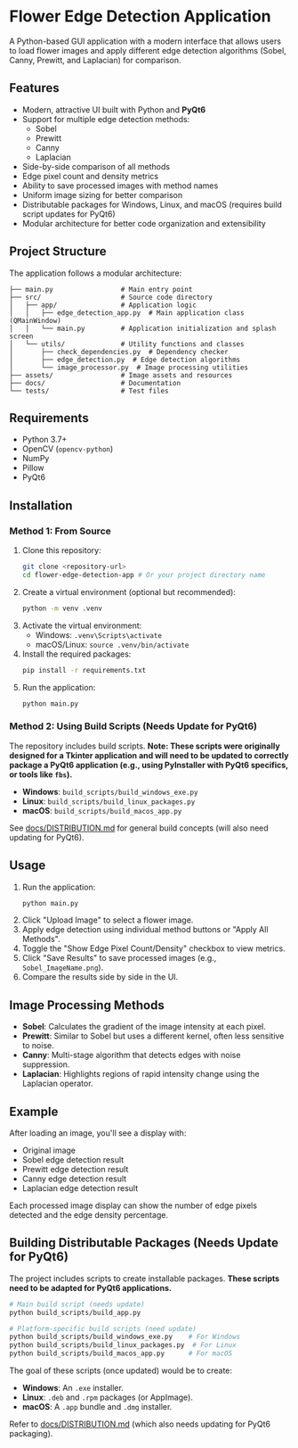 # Flower Edge Detection Application

A Python-based GUI application with a modern interface that allows users to load flower images and apply different edge detection algorithms (Sobel, Canny, Prewitt, and Laplacian) for comparison.

## Features

- Modern, attractive UI built with Python and **PyQt6**
- Support for multiple edge detection methods:
  - Sobel
  - Prewitt
  - Canny
  - Laplacian
- Side-by-side comparison of all methods
- Edge pixel count and density metrics
- Ability to save processed images with method names
- Uniform image sizing for better comparison
- Distributable packages for Windows, Linux, and macOS (requires build script updates for PyQt6)
- Modular architecture for better code organization and extensibility

## Project Structure

The application follows a modular architecture:

```plaintext
├── main.py                 # Main entry point
├── src/                    # Source code directory
│   ├── app/                # Application logic
│   │   ├── edge_detection_app.py  # Main application class (QMainWindow)
│   │   └── main.py         # Application initialization and splash screen
│   └── utils/              # Utility functions and classes
│       ├── check_dependencies.py  # Dependency checker
│       ├── edge_detection.py  # Edge detection algorithms
│       └── image_processor.py  # Image processing utilities
├── assets/                 # Image assets and resources
├── docs/                   # Documentation
└── tests/                  # Test files
```

## Requirements

- Python 3.7+
- OpenCV (`opencv-python`)
- NumPy
- Pillow
- PyQt6

## Installation

### Method 1: From Source

1. Clone this repository:
   ```bash
   git clone <repository-url>
   cd flower-edge-detection-app # Or your project directory name
   ```
2. Create a virtual environment (optional but recommended):
   ```bash
   python -m venv .venv
   ```
3. Activate the virtual environment:
   - Windows: `.venv\Scripts\activate`
   - macOS/Linux: `source .venv/bin/activate`
4. Install the required packages:
   ```bash
   pip install -r requirements.txt
   ```
5. Run the application:
   ```bash
   python main.py
   ```

### Method 2: Using Build Scripts (Needs Update for PyQt6)

The repository includes build scripts. **Note: These scripts were originally designed for a Tkinter application and will need to be updated to correctly package a PyQt6 application (e.g., using PyInstaller with PyQt6 specifics, or tools like `fbs`).**

- **Windows**: `build_scripts/build_windows_exe.py`
- **Linux**: `build_scripts/build_linux_packages.py`
- **macOS**: `build_scripts/build_macos_app.py`

See [docs/DISTRIBUTION.md](docs/DISTRIBUTION.md) for general build concepts (will also need updating for PyQt6).

## Usage

1. Run the application:
   ```bash
   python main.py
   ```
2. Click "Upload Image" to select a flower image.
3. Apply edge detection using individual method buttons or "Apply All Methods".
4. Toggle the "Show Edge Pixel Count/Density" checkbox to view metrics.
5. Click "Save Results" to save processed images (e.g., `Sobel_ImageName.png`).
6. Compare the results side by side in the UI.

## Image Processing Methods

- **Sobel**: Calculates the gradient of the image intensity at each pixel.
- **Prewitt**: Similar to Sobel but uses a different kernel, often less sensitive to noise.
- **Canny**: Multi-stage algorithm that detects edges with noise suppression.
- **Laplacian**: Highlights regions of rapid intensity change using the Laplacian operator.

## Example

After loading an image, you'll see a display with:

- Original image
- Sobel edge detection result
- Prewitt edge detection result
- Canny edge detection result
- Laplacian edge detection result

Each processed image display can show the number of edge pixels detected and the edge density percentage.

## Building Distributable Packages (Needs Update for PyQt6)

The project includes scripts to create installable packages. **These scripts need to be adapted for PyQt6 applications.**

```bash
# Main build script (needs update)
python build_scripts/build_app.py

# Platform-specific build scripts (need update)
python build_scripts/build_windows_exe.py    # For Windows
python build_scripts/build_linux_packages.py  # For Linux
python build_scripts/build_macos_app.py      # For macOS
```

The goal of these scripts (once updated) would be to create:

- **Windows**: An `.exe` installer.
- **Linux**: `.deb` and `.rpm` packages (or AppImage).
- **macOS**: A `.app` bundle and `.dmg` installer.

Refer to [docs/DISTRIBUTION.md](docs/DISTRIBUTION.md) (which also needs updating for PyQt6 packaging).
